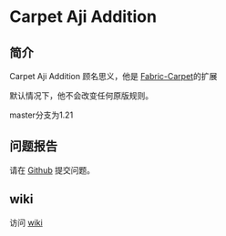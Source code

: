 # Carpet Aji Addition
## 简介
Carpet Aji Addition 顾名思义，他是 [Fabric-Carpet](https://github.com/gnembon/fabric-carpet)的扩展

默认情况下，他不会改变任何原版规则。

master分支为1.21

## 问题报告
请在 [Github](https://github.com/aji110905/Carpet-Aji-Addition/issues) 提交问题。

## wiki
访问 [wiki](https://github.com/aji110905/Carpet-Aji-Addition/wiki)